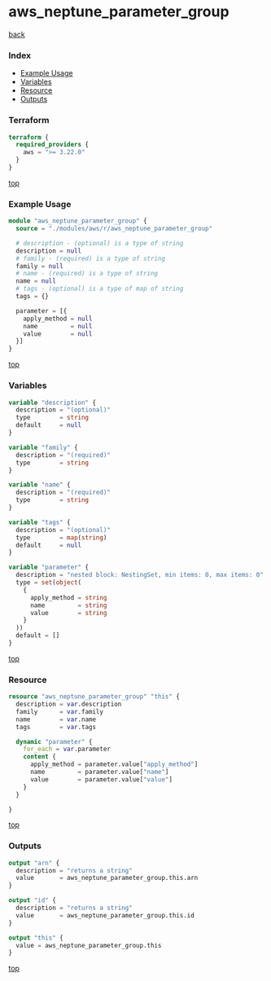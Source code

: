# aws_neptune_parameter_group

[back](../aws.md)

### Index

- [Example Usage](#example-usage)
- [Variables](#variables)
- [Resource](#resource)
- [Outputs](#outputs)

### Terraform

```terraform
terraform {
  required_providers {
    aws = ">= 3.22.0"
  }
}
```

[top](#index)

### Example Usage

```terraform
module "aws_neptune_parameter_group" {
  source = "./modules/aws/r/aws_neptune_parameter_group"

  # description - (optional) is a type of string
  description = null
  # family - (required) is a type of string
  family = null
  # name - (required) is a type of string
  name = null
  # tags - (optional) is a type of map of string
  tags = {}

  parameter = [{
    apply_method = null
    name         = null
    value        = null
  }]
}
```

[top](#index)

### Variables

```terraform
variable "description" {
  description = "(optional)"
  type        = string
  default     = null
}

variable "family" {
  description = "(required)"
  type        = string
}

variable "name" {
  description = "(required)"
  type        = string
}

variable "tags" {
  description = "(optional)"
  type        = map(string)
  default     = null
}

variable "parameter" {
  description = "nested block: NestingSet, min items: 0, max items: 0"
  type = set(object(
    {
      apply_method = string
      name         = string
      value        = string
    }
  ))
  default = []
}
```

[top](#index)

### Resource

```terraform
resource "aws_neptune_parameter_group" "this" {
  description = var.description
  family      = var.family
  name        = var.name
  tags        = var.tags

  dynamic "parameter" {
    for_each = var.parameter
    content {
      apply_method = parameter.value["apply_method"]
      name         = parameter.value["name"]
      value        = parameter.value["value"]
    }
  }

}
```

[top](#index)

### Outputs

```terraform
output "arn" {
  description = "returns a string"
  value       = aws_neptune_parameter_group.this.arn
}

output "id" {
  description = "returns a string"
  value       = aws_neptune_parameter_group.this.id
}

output "this" {
  value = aws_neptune_parameter_group.this
}
```

[top](#index)